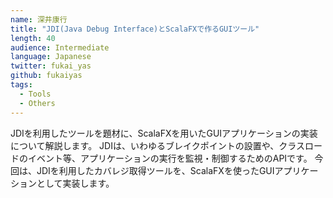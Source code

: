 ```yaml
---
name: 深井康行
title: "JDI(Java Debug Interface)とScalaFXで作るGUIツール"
length: 40
audience: Intermediate
language: Japanese
twitter: fukai_yas
github: fukaiyas
tags:
  - Tools
  - Others
---
```

JDIを利用したツールを題材に、ScalaFXを用いたGUIアプリケーションの実装について解説します。
JDIは、いわゆるブレイクポイントの設置や、クラスロードのイベント等、アプリケーションの実行を監視・制御するためのAPIです。
今回は、JDIを利用したカバレジ取得ツールを、ScalaFXを使ったGUIアプリケーションとして実装します。